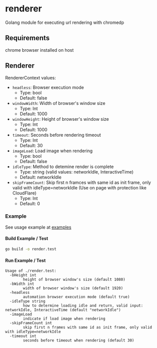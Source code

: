 # renderer
Golang module for executing url rendering with chromedp

## Requirements
chrome browser installed on host

## Renderer
RendererContext values:
- `headless`: Browser execution mode
    - Type: bool
    - Default: false
- `windowWidth`: Width of browser's window size
    - Type: Int
    - Default: 1000
- `windowHeight`: Height of browser's window size
    - Type: Int
    - Default: 1000
- `timeout`: Seconds before rendering timeout
    - Type: Int
    - Default: 30
- `imageLoad`: Load image when rendering 
    - Type: bool
    - Default: false
- `idleType`: Method to detemine render is complete
    - Type: string (valid values: networkIdle, InteractiveTime)
    - Default: networkIdle
- `skipFrameCount`: Skip first n framces with same id as init frame, only valid with idleType=networkIdle (Use on page with protection like CloudFlare)
    - Type: Int
    - Default: 0

### Example
See usage example at [examples](examples/render/main.go)

#### Build Example / Test
```bash
go build -o render.test
```

#### Run Example / Test
```
Usage of ./render.test:
  -bHeight int
        height of browser window's size (default 1080)
  -bWidth int
        width of browser window's size (default 1920)
  -headless
        automation browser execution mode (default true)
  -idleType string
        how to determine loading idle and return, valid input: networkIdle, InteractiveTime (default "networkIdle")
  -imageLoad
        indicate if load image when rendering
  -skipFrameCount int
        skip first n frames with same id as init frame, only valid with idleType=networkIdle
  -timeout int
        seconds before timeout when rendering (default 30)
```
